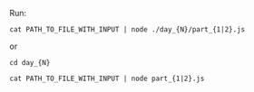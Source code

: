 Run:

`cat PATH_TO_FILE_WITH_INPUT | node ./day_{N}/part_{1|2}.js`

or

`cd day_{N}`

`cat PATH_TO_FILE_WITH_INPUT | node part_{1|2}.js`
